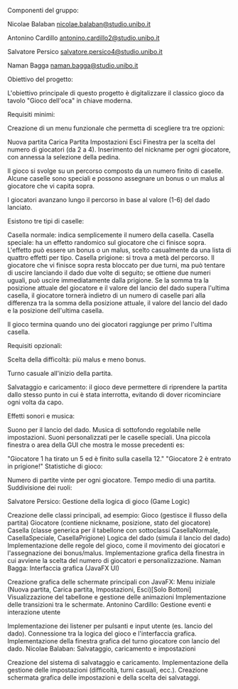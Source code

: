 Componenti del gruppo:

Nicolae Balaban <nicolae.balaban@studio.unibo.it>

Antonino Cardillo <antonino.cardillo2@studio.unibo.it>

Salvatore Persico <salvatore.persico4@studio.unibo.it>

Naman Bagga <naman.bagga@studio.unibo.it>

Obiettivo del progetto:

L'obiettivo principale di questo progetto è digitalizzare il classico gioco da tavolo "Gioco dell'oca" in chiave
moderna.

Requisiti minimi:

Creazione di un menu funzionale che permetta di scegliere tra tre opzioni:

Nuova partita
Carica Partita
Impostazioni
Esci
Finestra per la scelta del numero di giocatori (da 2 a 4). Inserimento del nickname per ogni giocatore, con annessa la
selezione della pedina.

Il gioco si svolge su un percorso composto da un numero finito di caselle. Alcune caselle sono speciali e possono
assegnare un bonus o un malus al giocatore che vi capita sopra.

I giocatori avanzano lungo il percorso in base al valore (1-6) del dado lanciato.

Esistono tre tipi di caselle:

Casella normale: indica semplicemente il numero della casella.
Casella speciale: ha un effetto randomico sul giocatore che ci finisce sopra. L'effetto può essere un bonus o un malus,
scelto casualmente da una lista di quattro effetti per tipo.
Casella prigione: si trova a metà del percorso. Il giocatore che vi finisce sopra resta bloccato per due turni, ma può
tentare di uscire lanciando il dado due volte di seguito; se ottiene due numeri uguali, può uscire immediatamente dalla
prigione.
Se la somma tra la posizione attuale del giocatore e il valore del lancio del dado supera l'ultima casella, il giocatore
tornerà indietro di un numero di caselle pari alla differenza tra la somma della posizione attuale, il valore del lancio
del dado e la posizione dell'ultima casella.

Il gioco termina quando uno dei giocatori raggiunge per primo l'ultima casella.

Requisiti opzionali:

Scelta della difficoltà: più malus e meno bonus.

Turno casuale all'inizio della partita.

Salvataggio e caricamento: il gioco deve permettere di riprendere la partita dallo stesso punto in cui è stata
interrotta, evitando di dover ricominciare ogni volta da capo.

Effetti sonori e musica:

Suono per il lancio del dado.
Musica di sottofondo regolabile nelle impostazioni.
Suoni personalizzati per le caselle speciali.
Una piccola finestra o area della GUI che mostra le mosse precedenti es:

"Giocatore 1 ha tirato un 5 ed è finito sulla casella 12."
"Giocatore 2 è entrato in prigione!"
Statistiche di gioco:

Numero di partite vinte per ogni giocatore.
Tempo medio di una partita.
Suddivisione dei ruoli:

Salvatore Persico: Gestione della logica di gioco (Game Logic)

Creazione delle classi principali, ad esempio:
Gioco (gestisce il flusso della partita)
Giocatore (contiene nickname, posizione, stato del giocatore)
Casella (classe generica per il tabellone con sottoclassi CasellaNormale, CasellaSpeciale, CasellaPrigione)
Logica del dado (simula il lancio del dado)
Implementazione delle regole del gioco, come il movimento dei giocatori e l'assegnazione dei bonus/malus.
Implementazione grafica della finestra in cui avviene la scelta del numero di giocatori e personalizzazione.
Naman Bagga: Interfaccia grafica (JavaFX UI)

Creazione grafica delle schermate principali con JavaFX:
Menu iniziale (Nuova partita, Carica partita, Impostazioni, Esci)[Solo Bottoni]
Visualizzazione del tabellone e gestione delle animazioni
Implementazione delle transizioni tra le schermate.
Antonino Cardillo: Gestione eventi e interazione utente

Implementazione dei listener per pulsanti e input utente (es. lancio del dado).
Connessione tra la logica del gioco e l'interfaccia grafica.
Implementazione della finestra grafica del turno giocatore con lancio del dado.
Nicolae Balaban: Salvataggio, caricamento e impostazioni

Creazione del sistema di salvataggio e caricamento.
Implementazione della gestione delle impostazioni (difficoltà, turni casuali, ecc.).
Creazione schermata grafica delle impostazioni e della scelta dei salvataggi.